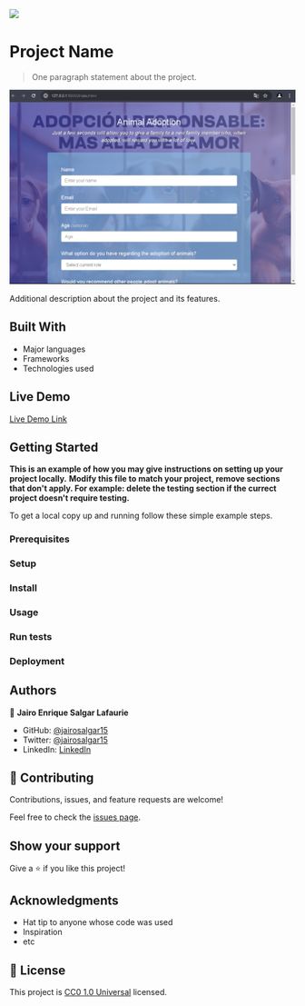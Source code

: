 ![](https://img.shields.io/badge/Uneweb-blue)

# Project Name

> One paragraph statement about the project.

![screenshot](./Screenshot_2.png)

Additional description about the project and its features.

## Built With

- Major languages
- Frameworks
- Technologies used

## Live Demo

[Live Demo Link](http://127.0.0.1:5500/)


## Getting Started

**This is an example of how you may give instructions on setting up your project locally.**
**Modify this file to match your project, remove sections that don't apply. For example: delete the testing section if the currect project doesn't require testing.**


To get a local copy up and running follow these simple example steps.

### Prerequisites

### Setup

### Install

### Usage

### Run tests

### Deployment



## Authors

👤 **Jairo Enrique Salgar Lafaurie**

- GitHub: [@jairosalgar15](https://github.com/jairosalgar15)
- Twitter: [@jairosalgar15](https://twitter.com/jairosalgar15)
- LinkedIn: [LinkedIn](https://www.linkedin.com/in/jairo-salgar/)

## 🤝 Contributing

Contributions, issues, and feature requests are welcome!

Feel free to check the [issues page](https://github.com/jairosalgar15/tribute-page/issues).

## Show your support

Give a ⭐️ if you like this project!

## Acknowledgments

- Hat tip to anyone whose code was used
- Inspiration
- etc

## 📝 License

This project is [CC0 1.0 Universal](LICENSE) licensed.